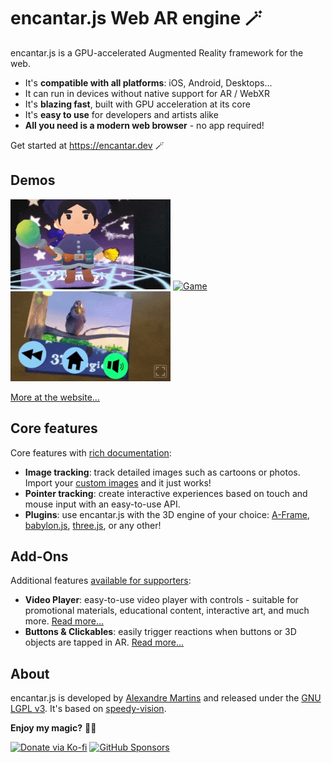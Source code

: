 # encantar.js Web AR engine :magic_wand:

encantar.js is a GPU-accelerated Augmented Reality framework for the web.

* It's **compatible with all platforms**: iOS, Android, Desktops...
* It can run in devices without native support for AR / WebXR
* It's **blazing fast**, built with GPU acceleration at its core
* It's **easy to use** for developers and artists alike
* **All you need is a modern web browser** - no app required!

Get started at <https://encantar.dev> :magic_wand:

## Demos

<a href="https://alemart.github.io/encantar-js/demos/hello-aframe/poster.html" target="_blank"><img src="docs/img/mage.gif" alt="Demo" height="144"></a> <a href="https://alemart.github.io/encantar-js/demos/basketball/poster.html" target="_blank"><img src="docs/img/basketball.gif" alt="Game" height="144"></a> <a href="https://alemart.github.io/encantar-js/addons/" target="_blank"><img src="docs/img/video-player.gif" alt="Video Player" height="144"></a>

[More at the website...](https://encantar.dev/demos)

## Core features

Core features with [rich documentation](https://encantar.dev/api):

* **Image tracking**: track detailed images such as cartoons or photos. Import your [custom images](https://encantar.dev/guidelines-for-images) and it just works!
* **Pointer tracking**: create interactive experiences based on touch and mouse input with an easy-to-use API.
* **Plugins**: use encantar.js with the 3D engine of your choice: [A-Frame](https://encantar.dev/api/plugin-aframe/), [babylon.js](https://encantar.dev/api/plugin-babylon/), [three.js](https://encantar.dev/api/plugin-three/), or any other!

## Add-Ons

Additional features [available for supporters](https://encantar.dev/addons):

* **Video Player**: easy-to-use video player with controls - suitable for promotional materials, educational content, interactive art, and much more. [Read more...](https://encantar.dev/addons/ar-video-player)
* **Buttons & Clickables**: easily trigger reactions when buttons or 3D objects are tapped in AR. [Read more...](https://encantar.dev/addons/ar-button)

## About

encantar.js is developed by [Alexandre Martins](https://github.com/alemart) and released under the [GNU LGPL v3](LICENSE.md). It's based on [speedy-vision](https://github.com/alemart/speedy-vision).

**Enjoy my magic?** :mage_man:

[![Donate via Ko-fi](https://ko-fi.com/img/githubbutton_sm.svg)](https://ko-fi.com/J3J41O00K)
[![GitHub Sponsors](https://img.shields.io/github/sponsors/alemart?logo=github&style=for-the-badge)](https://github.com/sponsors/alemart)


